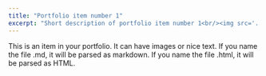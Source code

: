 ```yaml
---
title: "Portfolio item number 1"
excerpt: "Short description of portfolio item number 1<br/><img src='../images/500x300.png'>"
---
```


This is an item in your portfolio. It can have images or nice text. If you name the file .md, it will be parsed as markdown. If you name the file .html, it will be parsed as HTML. 


